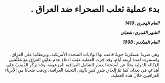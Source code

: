 <h1 dir="rtl">بدء عملية ثعلب الصحراء ضد العراق .</h1>

<h5 dir="rtl">العام الهجري:  1419

الشهر القمري: شعبان

العام الميلادي: 1998</h5>

<p dir="rtl">وهي ضربةٌ عسكريةٌ جويةٌ قامت بها الولايات المتحدة الأمريكية، وبريطانيا على العراق، واستمرت لمدة أربعة أيامٍ، وقد جَرَت العملية عقِبَ ادعاءِ عدم تعاوُنِ العراق مع مُفَتِّشي الوَكالة الدولية بحثًا عن أسلحة الدمار الشامل العراقية المزعومة، وقد تركَّز القَصفُ على أهدافٍ في بغدادَ، كما تمَّ إلحاق ضررٍ كبيرٍ بالبِنَى التحتية العراقية، وذهب ضحايا من الأبرياء العراقيين خلالَ هذه العملية.</p></br>
